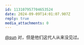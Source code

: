 ```yaml
---
id: 113107957704653524
date: 2024-09-09T14:01:07.907Z
reply: true
media_attachments: 0
---
```


[@sun](https://jiong.us/@sun) 对，但是他们这代人从来没见过。

